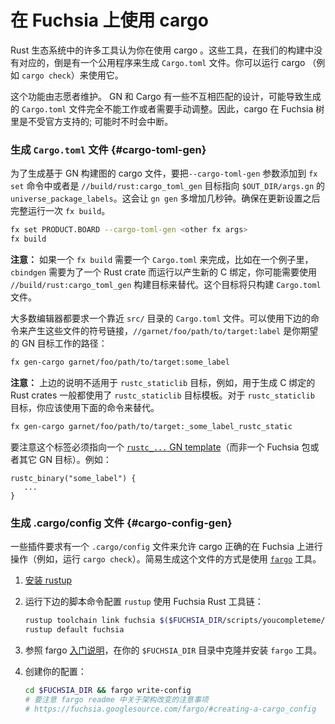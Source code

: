 <!--
# Using cargo on Fuchsia

Many tools in the Rust ecosystem assume you are using cargo. For tools like
this, which don't have a counterpart in our build, there is a utility for
generating `Cargo.toml` files. You can run cargo itself (`cargo check` for
instance) using it.

This functionality is maintained by volunteers. GN and Cargo have some design
mismatches that may result in the generated `Cargo.toml` files not working at
all or needing manual tweaks. Because of this, cargo in the Fuchsia tree is
**not** officially supported; things may break from time to time.
-->

# 在 Fuchsia 上使用 cargo

Rust 生态系统中的许多工具认为你在使用 cargo 。这些工具，在我们的构建中没有对应的，倒是有一个公用程序来生成 `Cargo.toml` 文件。你可以运行 cargo （例如 `cargo check`）来使用它。

这个功能由志愿者维护。 GN 和 Cargo 有一些不互相匹配的设计，可能导致生成的 `Cargo.toml` 文件完全不能工作或者需要手动调整。因此，cargo 在 Fuchsia 树里是不受官方支持的; 可能时不时会中断。

<!--
### Generating `Cargo.toml` files {#cargo-toml-gen}

In order to generate the cargo files based on the build graph of GN, add `--cargo-toml-gen` to
the `fx set` command or the `//build/rust:cargo_toml_gen` target to `$OUT_DIR/args.gn`'s
`universe_package_labels`. This adds a few seconds to `gn gen`. Make sure to run
a full `fx build` after updating the setting:

```sh
fx set PRODUCT.BOARD --cargo-toml-gen <other fx args>
fx build
```
-->

### 生成 `Cargo.toml` 文件 {#cargo-toml-gen}

为了生成基于 GN 构建图的 cargo 文件，要把`--cargo-toml-gen` 参数添加到 `fx set` 命令中或者是 `//build/rust:cargo_toml_gen` 目标指向 `$OUT_DIR/args.gn` 的 `universe_package_labels`。这会让 `gn gen` 多增加几秒钟。确保在更新设置之后完整运行一次 `fx build`。

```sh
fx set PRODUCT.BOARD --cargo-toml-gen <other fx args>
fx build
```

<!--
**Note:** If a `Cargo.toml` is required to complete an `fx build`, such as in the
case `cbindgen` needs to be run to generate new C bindings for a Rust crate, you may
need to use the `//build/rust:cargo_toml_gen` build target instead. This target will only
build the `Cargo.toml` files.

Most editors require the `Cargo.toml` file to be in a location that is adjacent to
the `src/` directory. Symlinks to these files can be generated using the following
commands, where `//garnet/foo/path/to/target:label` is the GN target that you want
to work on:

```sh
fx gen-cargo garnet/foo/path/to/target:some_label
```
-->

**注意：** 如果一个 `fx build` 需要一个 `Cargo.toml` 来完成，比如在一个例子里， `cbindgen` 需要为了一个 Rust crate 而运行以产生新的 C 绑定，你可能需要使用 `//build/rust:cargo_toml_gen` 构建目标来替代。这个目标将只构建 `Cargo.toml` 文件。

大多数编辑器都要求一个靠近 `src/` 目录的 `Cargo.toml` 文件。可以使用下边的命令来产生这些文件的符号链接，`//garnet/foo/path/to/target:label` 是你期望的 GN 目标工作的路径：

```sh
fx gen-cargo garnet/foo/path/to/target:some_label
```

<!--
**Note:** The above will not work for `rustc_staticlib` targets, e.g. Rust
crates used to generate C bindings generally use the `rustc_staticlib` target
template. For `rustc_staticlib` targets, you should use the following command instead.

```sh
fx gen-cargo garnet/foo/path/to/target:_some_label_rustc_static
```

Note that this label must point to a [`rustc_...` GN template](README.md#build)
(not a Fuchsia package or other GN target). For example:

```
rustc_binary("some_label") {
   ...
}
```
-->

**注意：** 上边的说明不适用于 `rustc_staticlib` 目标，例如，用于生成 C 绑定的 Rust crates 一般都使用了 `rustc_staticlib` 目标模板。对于 `rustc_staticlib` 目标，你应该使用下面的命令来替代。

```sh
fx gen-cargo garnet/foo/path/to/target:_some_label_rustc_static
```

要注意这个标签必须指向一个 [`rustc_...` GN template](README.md#build)（而非一个 Fuchsia 包或者其它 GN 目标）。例如：

```
rustc_binary("some_label") {
   ...
}
```

<!--
### Generating .cargo/config files {#cargo-config-gen}

Some plugins require a `.cargo/config` file to allow cargo to operate correctly for Fuchsia
(e.g. to run `cargo check`). To easily generate this file, use the [`fargo`][fargo] tool.

1. [Install rustup](https://rustup.rs/)
2. Configure `rustup` to use the Fuchsia Rust toolchain by running:

    ```sh
    rustup toolchain link fuchsia $($FUCHSIA_DIR/scripts/youcompleteme/paths.py VSCODE_RUST_TOOLCHAIN)
    rustup default fuchsia
    ```

3. Clone and install the `fargo` tool within your `$FUCHSIA_DIR` by following the
[getting started instructions][fargo] for fargo.
4. Create your config:

    ```sh
    cd $FUCHSIA_DIR && fargo write-config
    # Note the caveats about changing architecture in the fargo readme
    # https://fuchsia.googlesource.com/fargo/#creating-a-cargo_config
    ```
-->

### 生成 .cargo/config 文件 {#cargo-config-gen}

一些插件要求有一个 `.cargo/config` 文件来允许 cargo 正确的在 Fuchsia 上进行操作（例如，运行 `cargo check`）。简易生成这个文件的方式是使用 [`fargo`][fargo] 工具。

1. [安装 rustup](https://rustup.rs/)
2. 运行下边的脚本命令配置 `rustup` 使用 Fuchsia Rust 工具链：

    ```sh
    rustup toolchain link fuchsia $($FUCHSIA_DIR/scripts/youcompleteme/paths.py VSCODE_RUST_TOOLCHAIN)
    rustup default fuchsia
    ```

3. 参照 fargo [入门说明][fargo]，在你的 `$FUCHSIA_DIR` 目录中克隆并安装 `fargo` 工具。
4. 创建你的配置：

    ```sh
    cd $FUCHSIA_DIR && fargo write-config
    # 要注意 fargo readme 中关于架构改变的注意事项
    # https://fuchsia.googlesource.com/fargo/#creating-a-cargo_config
    ```


[fargo]: https://fuchsia.googlesource.com/fargo/
